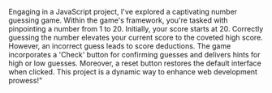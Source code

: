 Engaging in a JavaScript project, I've explored a captivating number guessing game. Within the game's framework, you're tasked with pinpointing a number from 1 to 20. Initially, your score starts at 20. Correctly guessing the number elevates your current score to the coveted high score. However, an incorrect guess leads to score deductions. The game incorporates a 'Check' button for confirming guesses and delivers hints for high or low guesses. Moreover, a reset button restores the default interface when clicked. This project is a dynamic way to enhance web development prowess!"
